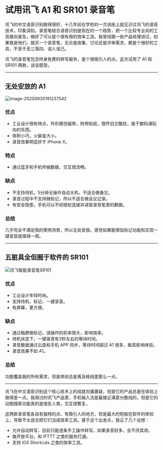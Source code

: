 # 试用讯飞 A1 和 SR101 录音笔


讯飞的中文语音识别做得很好，十几年前在学校的一次讲座上就见识过讯飞的语音技术，印象深刻。录音笔结合语音识别是现在的一个趋势，把一个比较专业向的工具推向普及，做好了可以是个很有用的效率工具。我曾经跟一些产品经理讲过，如果我是他们，就买一个录音笔，无论是收集、讨论还是评审需求，都是个很好的工具，不至于丢三落四、误人误己。

讯飞的录音笔包含终身免费的转写服务，是个很吸引人的点。这次试用了 A1 和 SR101 两款，谈谈感受。

------

## 无处安放的 A1

![image-20200930191237542](https://raw.githubusercontent.com/xbot/image-hosting/master/blog/2020-09-30-19-12-38-image-20200930191237542.png)

### 优点

- 工业设计很有特点，外形模仿磁带，附带贴纸，既怀旧又酷炫，属于数码潮玩向的东西。
- 体积小巧，火柴盒大小。
- 录音效果明显好于 iPhone X。

### 特点

- 通过蓝牙和手机传输数据，交互很流畅。

### 缺点

- 不支持待机，5分钟无操作自动关机，不适合做备忘。
- 录音过程中不支持做标记，所以不适合做会议记录。
- 有安全隐患，手机可以不经授权连接并读取录音笔里的数据。

### 总结

几乎完全不满足我的使用场景，所以无处安放。感觉如果能增加标记功能和实现一键录音就值得一用。

------

## 五脏具全但囿于软件的 SR101

![讯飞智能录音笔SR101](https://raw.githubusercontent.com/xbot/image-hosting/master/blog/2020-09-30-19-01-35-b450e9378bc7479bbc038ed3861c6d1a.jpg)

### 优点

- 工业设计年轻时尚。
- 支持待机、标记、一键录音。
- 有屏幕，更方便。

### 缺点

- 通过触屏做标记，误操作的机率很大，影响效率。
- 待机状态下，一键录音有3秒左右的等待时间。
- 录音数据通过云盘和手机 APP 同步，等待时间超过 A1 很多，极其影响体验。
- 录音效果不如 A1。

### 总结

功能覆盖我的所有需求，但是体验总是离及格线差那么一点。

------

讯飞在中文语音识别这个核心技术上的成就勿庸置疑，但是它的产品总是在体验上做得差一点。我用过的讯飞产品里，手机输入法是最接近满意分数线的，但是它的动图搜索功能真的是很反人类，交互很繁复。

这两款录音笔各自有独特的点、有吸引人的地方，但是最大的短板在软件的体验上，导致不太适合把它们当成效率工具。基于这个出发点，我云了几个设想：

- 允许自动转写，目前只能逐条手工操作转写，如果录音较多，会不厌其烦。
- 做开放平台，和 IFTTT 之类的服务打通。
- 支持 iOS Shortcuts 之类的效率工具。
